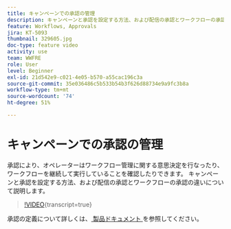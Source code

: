 ```yaml
---
title: キャンペーンでの承認の管理
description: キャンペーンと承認を設定する方法、および配信の承認とワークフローの承認の違いについて説明します。
feature: Workflows, Approvals
jira: KT-5093
thumbnail: 329605.jpg
doc-type: feature video
activity: use
team: WWFRE
role: User
level: Beginner
exl-id: 21d542e9-c021-4e05-b570-a55cac196c3a
source-git-commit: 35e036486c5b533b54b3f626d88734e9a9fc3b8a
workflow-type: tm+mt
source-wordcount: '74'
ht-degree: 51%

---
```


# キャンペーンでの承認の管理

承認により、オペレーターはワークフロー管理に関する意思決定を行なったり、ワークフローを継続して実行していることを確認したりできます。
キャンペーンと承認を設定する方法、および配信の承認とワークフローの承認の違いについて説明します。

>[!VIDEO](https://video.tv.adobe.com/v/329605?quality=12&learn=on){transcript=true}

承認の定義について詳しくは、[ 製品ドキュメント ](https://experienceleague.adobe.com/docs/campaign-classic/using/automating-with-workflows/executing-a-workflow/defining-approvals.html?lang=en#sending-emails) を参照してください。
